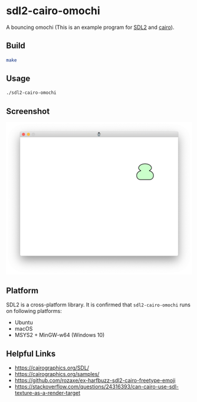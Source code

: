 # sdl2-cairo-omochi
A bouncing omochi (This is an example program for [SDL2](https://www.libsdl.org) and [cairo](https://www.cairographics.org)).

## Build
```sh
make
```

## Usage
```sh
./sdl2-cairo-omochi
```

## Screenshot
![img](screenshot.png)

## Platform
SDL2 is a cross-platform library.
It is confirmed that `sdl2-cairo-omochi` runs on following platforms:

- Ubuntu
- macOS
- MSYS2 + MinGW-w64 (Windows 10)

## Helpful Links
- https://cairographics.org/SDL/
- https://cairographics.org/samples/
- https://github.com/rozaxe/ex-harfbuzz-sdl2-cairo-freetype-emoji
- https://stackoverflow.com/questions/24316393/can-cairo-use-sdl-texture-as-a-render-target
